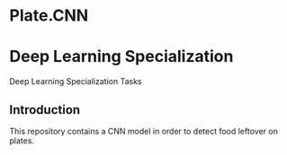 # Plate.CNN
# Deep Learning Specialization
Deep Learning Specialization Tasks

## Introduction
This repository contains a CNN model in order to detect food leftover on plates.
